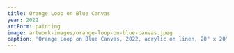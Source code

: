```yaml
---
title: Orange Loop on Blue Canvas
year: 2022
artForm: painting
image: artwork-images/orange-loop-on-blue-canvas.jpeg
caption: 'Orange Loop on Blue Canvas, 2022, acrylic on linen, 20" x 20" x 1.25" (50.8 x50.8 x 3.81 cm)'
---
```

